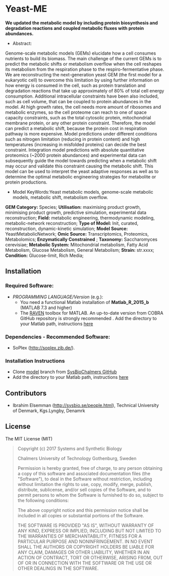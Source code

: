 # Yeast-ME

**We updated the metabolic model by including protein biosynthesis and degradation reactions and coupled metabolic fluxes with protein abundances.**

- Abstract:

Genome-scale metabolic models (GEMs) elucidate how a cell consumes nutrients to build its biomass. The main challenge of the current GEMs is to predict the metabolic shifts or  metabolism overflow when the cell reshapes its metabolism from the respiration phase to the respiro-fermentative phase. We are reconstructing the next-generation yeast GEM (the first model for a eukaryotic cell) to overcome this limitation by using further information on how energy is consumed in the cell, such as protein translation and degradation reactions that take up approximately of 80% of total cell energy consumption. Additional intracellular constraints have been also included, such as cell volume, that can be coupled to protein abundances in the model. At high growth rates, the cell needs more amount of ribosomes and metabolic enzymes, so the cell proteome can reach to one of space capacity constraints, such as the total cytosolic protein, mitochondrial membrane protein, or any other protein constraint. Therefore, the model can predict a metabolic shift, because the protein cost in respiration pathway is more expensive. Model predictions under different conditions such as nitrogen limitation (reducing in protein content) and high temperatures (increasing in misfolded proteins) can decide the best constraint. Integration model predictions with absolute quantitative proteomics (~2000 protein abundances) and experimental data can subsequently guide the model towards predicting when a metabolic shift may occur and validate this constraint causing the metabolic shift. This model can be used to interpret the yeast adaptive responses as well as to determine the optimal metabolic engineering strategies for metabolite or protein productions. 

- Model KeyWords:Yeast metabolic models, genome-scale metabolic models, metabolic shift, metabolism overflow.

**GEM Category:** Species; 
**Utilisation:** maximising product growth, minimising product growth, predictive simulation, experimental data reconstruction; **Field:** metabolic engineering, thermodynamic modeling, metabolic-network reconstruction;
**Type of Model:** Init, curated, reconstruction, dynamic-kinetic simulation;
**Model Source:** YeastMetabolicNetwork; 
**Omic Source:** Transcriptomics, Proteomics, Metabolomics; 
**Enzymatically Constrained** ; 
**Taxonomy:** Saccharomyces cerevisiae; 
**Metabolic System:** Mitochondrial metabolism, Fatty Acid Metabolism, Glucose Metabolism, General Metabolism; 
**Strain:** str.xxxx;
**Condition:** Glucose-limit, Rich Media;




## Installation

### Required Software:

* *_PROGRAMMING LANGUAGE/Version_*  (e.g.):
  *  You need a functional Matlab installation of **Matlab_R_2015_b**  (MATLAB 7.3 and higher)
  * The [RAVEN](https://github.com/SysBioChalmers/RAVEN) toolbox for MATLAB. An up-to-date version from COBRA GitHub repository is strongly recommended . Add the directory to your Matlab path, instructions [here](https://se.mathworks.com/help/matlab/ref/addpath.html?requestedDomain=www.mathworks.com)

### Dependencies - Recommended Software:
* SoPlex (http://soplex.zib.de/).


### Installation Instructions
* Clone [model](https://github.com/SysBioChalmers/) branch from [SysBioChalmers GitHub](https://github.com/SysBioChalmers)
* Add the directory to your Matlab path, instructions [here](https://se.mathworks.com/help/matlab/ref/addpath.html?requestedDomain=www.mathworks.com)


## Contributors
- Ibrahim Elsemman (http://sysbio.se/people.html), Technical University of Denmark, Kgs.Lyngby, Denamrk

## License
The MIT License (MIT)

> Copyright (c) 2017 Systems and Synthetic Biology
>
> Chalmers University of Technology Gothenburg, Sweden
>
>Permission is hereby granted, free of charge, to any person obtaining a copy
of this software and associated documentation files (the "Software"), to deal
in the Software without restriction, including without limitation the rights
to use, copy, modify, merge, publish, distribute, sublicense, and/or sell
copies of the Software, and to permit persons to whom the Software is
furnished to do so, subject to the following conditions:
>
>The above copyright notice and this permission notice shall be included in all
copies or substantial portions of the Software.
>
>THE SOFTWARE IS PROVIDED "AS IS", WITHOUT WARRANTY OF ANY KIND, EXPRESS OR
IMPLIED, INCLUDING BUT NOT LIMITED TO THE WARRANTIES OF MERCHANTABILITY,
FITNESS FOR A PARTICULAR PURPOSE AND NONINFRINGEMENT. IN NO EVENT SHALL THE
AUTHORS OR COPYRIGHT HOLDERS BE LIABLE FOR ANY CLAIM, DAMAGES OR OTHER
LIABILITY, WHETHER IN AN ACTION OF CONTRACT, TORT OR OTHERWISE, ARISING FROM,
OUT OF OR IN CONNECTION WITH THE SOFTWARE OR THE USE OR OTHER DEALINGS IN THE
SOFTWARE.
